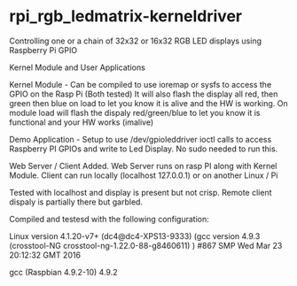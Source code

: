 # rpi_rgb_ledmatrix-kerneldriver
Controlling one or a chain of 32x32 or 16x32 RGB LED displays using Raspberry Pi GPIO

Kernel Module and User Applications

Kernel Module -
    Can be compiled to use ioremap or sysfs to access the GPIO on the Rasp Pi (Both tested)
    It will also flash the display all red, then green then blue on load to let you know it is alive and the HW is working.
    On module load will flash the dispaly red/green/blue to let you know it is functional and your HW works (imalive)

Demo Application -
    Setup to use /dev/gpioleddriver ioctl calls to access Raspberry PI GPIOs and write to Led Display.
    No sudo needed to run this.

Web Server / Client Added.
Web Server runs on rasp PI along with Kernel Module.
Client can run locally (localhost 127.0.0.1) or on another Linux / Pi

Tested with localhost and display is present but not crisp.
Remote client dispaly is partially there but garbled.

Compiled and testesd with the following configuration:

Linux version 4.1.20-v7+ (dc4@dc4-XPS13-9333) (gcc version 4.9.3 (crosstool-NG crosstool-ng-1.22.0-88-g8460611) ) #867 SMP Wed Mar 23 20:12:32 GMT 2016

gcc (Raspbian 4.9.2-10) 4.9.2
